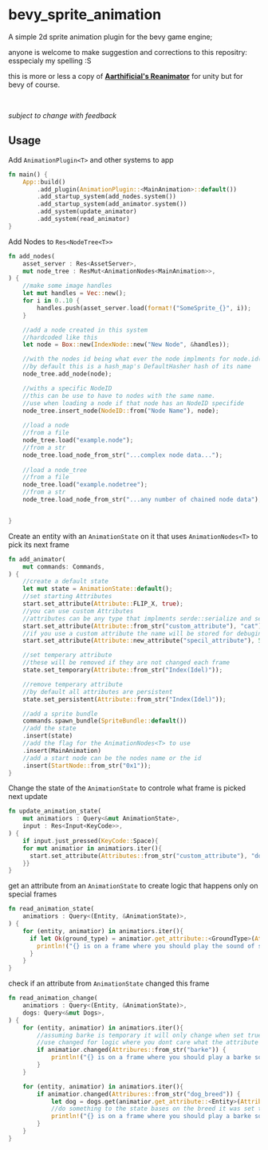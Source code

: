 # bevy_sprite_animation

A simple 2d sprite animation plugin for the bevy game engine;

anyone is welcome to make suggestion and corrections to this repositry: esspecialy my spelling :S

this is more or less a copy of **[Aarthificial's Reanimator](https://github.com/aarthificial/reanimation)** for unity but for bevy of course.

<br>

*subject to change with feedback*
## Usage
Add `AnimationPlugin<T>` and other systems to app
```rust
fn main() {
    App::build()
        .add_plugin(AnimationPlugin::<MainAnimation>::default())
        .add_startup_system(add_nodes.system())
        .add_startup_system(add_animator.system())
        .add_system(update_animator)
        .add_system(read_animator)
}
```
Add Nodes to `Res<NodeTree<T>>`
```rust
fn add_nodes(
    asset_server : Res<AssetServer>,
    mut node_tree : ResMut<AnimationNodes<MainAnimation>>,
) {
    //make some image handles
    let mut handles = Vec::new();
    for i in 0..10 {
        handles.push(asset_server.load(format!("SomeSprite_{}", i));
    }

    //add a node created in this system
    //hardcoded like this
    let node = Box::new(IndexNode::new("New Node", &handles));

    //with the nodes id being what ever the node implments for node.id()
    //by default this is a hash_map's DefaultHasher hash of its name
    node_tree.add_node(node);

    //withs a specific NodeID
    //this can be use to have to nodes with the same name.
    //use when loading a node if that node has an NodeID specifide
    node_tree.insert_node(NodeID::from("Node Name"), node);
    
    //load a node
    //from a file
    node_tree.load("example.node");
    //from a str
    node_tree.load_node_from_str("...complex node data...");
    
    //load a node_tree
    //from a file
    node_tree.load("example.nodetree");
    //from a str
    node_tree.load_node_from_str("...any number of chained node data");


}
```
Create an entity with an `AnimationState` on it that uses `AnimationNodes<T>` to pick its next frame
```rust
fn add_animator(
    mut commands: Commands,
) {
    //create a default state
    let mut state = AnimationState::default();
    //set starting Attributes
    start.set_attribute(Attribute::FLIP_X, true);
    //you can use custom Attributes
    //attributes can be any type that implments serde::serialize and serde::deserializeOwned
    start.set_attribute(Attribute::from_str("custom_attribute"), "cat");
    //if you use a custom attribute the name will be stored for debuging and sierialization
    start.set_attribute(Attribute::new_attribute("specil_attribute"), 5);

    //set temperary attribute
    //these will be removed if they are not changed each frame
    state.set_temporary(Attribute::from_str("Index(Idel)"));

    //remove temperary attribute
    //by default all attributes are persistent
    state.set_persistent(Attribute::from_str("Index(Idel)"));

    //add a sprite bundle
    commands.spawn_bundle(SpriteBundle::default())
    //add the state
    .insert(state)
    //add the flag for the AnimationNodes<T> to use
    .insert(MainAnimation)
    //add a start node can be the nodes name or the id
    .insert(StartNode::from_str("0x1"));
}
```
Change the state of the `AnimationState` to controle what frame is picked next update
```rust
fn update_animation_state(
    mut animatiors : Query<&mut AnimationState>,
    input : Res<Input<KeyCode>>,
) {
    if input.just_pressed(KeyCode::Space){
    for mut animatior in animatiors.iter(){
      start.set_attribute(Attributes::from_str("custom_attribute"), "dog");
    }}
}
```
get an attribute from an `AnimationState` to create logic that happens only on special frames
```rust
fn read_animation_state(
    animatiors : Query<(Entity, &AnimationState)>,
) {
    for (entity, animatior) in animatiors.iter(){
      if let Ok(ground_type) = animatior.get_attribute::<GroundType>(Attributes::from_str("step")) {
        println!("{} is on a frame where you should play the sound of someone stepping on {}", entity, ground_type);
      }
    }
}
```

check if an attribute from `AnimationState` changed this frame
```rust
fn read_animation_change(
    animatiors : Query<(Entity, &AnimationState)>,
    dogs: Query<&mut Dogs>,
) {
    for (entity, animatior) in animatiors.iter(){
        //assuming barke is temporary it will only change when set true.
        //use changed for logic where you dont care what the attribute
        if animatior.changed(Attribures::from_str("barke")) {
            println!("{} is on a frame where you should play a barke sound effect", entity);
        }
    }

    for (entity, animatior) in animatiors.iter(){
        if animatior.changed(Attribures::from_str("dog_breed")) {
            let dog = dogs.get(animatior.get_attribute::<Entity>(Attributes::from_str("dog_breed")));
            //do something to the state bases on the breed it was set to
            println!("{} is on a frame where you should play a barke sound effect", entity);
        }
    }
}
```